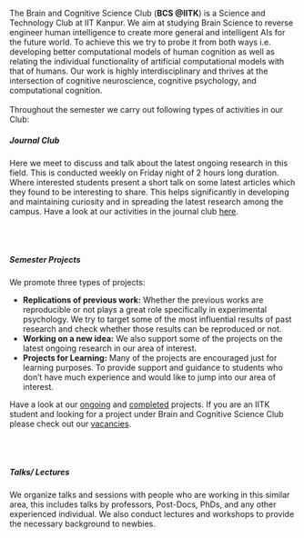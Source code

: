 The Brain and Cognitive Science Club (<b>BCS @IITK</b>) is a Science and Technology Club at IIT Kanpur. We aim at studying Brain Science to reverse engineer human intelligence to create more general and intelligent AIs for the future world. To achieve this we try to probe it from both ways i.e. developing better computational models of human cognition as well as relating the individual functionality of artificial computational models with that of humans. Our work is highly interdisciplinary and thrives at the intersection of cognitive neuroscience, cognitive psychology, and computational cognition.
<br><br>
Throughout the semester we carry out following types of activities in our Club:
<br>
<h5>Journal Club</h5>
Here we meet to discuss and talk about the latest ongoing research in this field. This is conducted weekly on Friday night of 2 hours long duration. Where interested students present a short talk on some latest articles which they found to be interesting to share. This helps significantly in developing and maintaining curiosity and in spreading the latest research among the campus. Have a look at our activities in the journal club <a href="/journal-club">here</a>.

<br><br>
<h5>Semester Projects</h5>
We promote three types of projects:<br>
<ul>
<li><b>Replications of previous work:</b> Whether the previous works are reproducible or not plays a great role specifically in experimental psychology. We try to target some of the most influential results of past research and check whether those results can be reproduced or not.</li>
<li><b>Working on a new idea:</b> We also support some of the projects on the latest ongoing research in our area of interest.</li>
<li><b>Projects for Learning:</b> Many of the projects are encouraged just for learning purposes. To provide support and guidance to students who don’t have much experience and would like to jump into our area of interest.</li>
</ul>
Have a look at our <a href="/projects">ongoing</a> and <a href="/projects/completed">completed</a> projects. If you are an IITK student and looking for a project under Brain and Cognitive Science Club please check out our <a href="/projects/vacancies">vacancies</a>.

<br><br>
<h5>Talks/ Lectures</h5>
We organize talks and sessions with people who are working in this similar area, this includes talks by professors, Post-Docs, PhDs, and any other experienced individual. We also conduct lectures and workshops to provide the necessary background to newbies.
